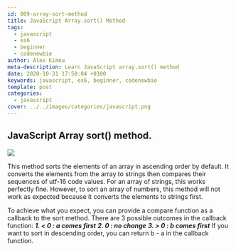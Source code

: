 ```yaml
---
id: 009-array-sort-method
title: JavaScript Array.sort() Method
tags:
  - javascript
  - es6
  - beginner
  - codenewbie
author: Alex Kimeu
meta-description: Learn JavaScript array.sort() method
date: 2020-10-31 17:50:04 +0100
keywords: javascript, es6, beginner, codenewbie
template: post
categories:
  - javascript
cover: ../../images/categories/javascript.png
---
```


## JavaScript Array sort() method.

<img src="https://media-exp1.licdn.com/dms/image/C4D22AQHO5yOEY-_nUw/feedshare-shrink_800-alternative/0?e=1605744000&v=beta&t=5gF_H5Bk1GimAMRvDKBFAGQ8eoKGaQNaTHZxLWKsfFA">

This method sorts the elements of an array in ascending order by default. It converts the elements from the array to strings then compares their sequences of utf-16 code values.
For an array of strings, this works perfectly fine. However, to sort an array of numbers, this method will not work as expected because it converts the elements to strings first.

To achieve what you expect, you can provide a compare function as a callback to the sort method. There are 3 possible outcomes in the callback function: **_1. < 0 : a comes first_** **_2. 0 : no change_** **_3. > 0 : b comes first_**
If you want to sort in descending order, you can return b - a in the callback function.
